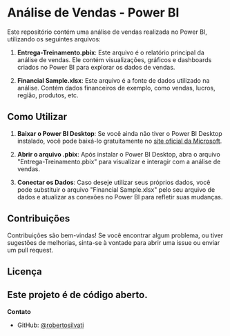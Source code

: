 # Análise de Vendas - Power BI

Este repositório contém uma análise de vendas realizada no Power BI, utilizando os seguintes arquivos:

1. **Entrega-Treinamento.pbix**: Este arquivo é o relatório principal da análise de vendas. Ele contém visualizações, gráficos e dashboards criados no Power BI para explorar os dados de vendas.
   
2. **Financial Sample.xlsx**: Este arquivo é a fonte de dados utilizado na análise. Contém dados financeiros de exemplo, como vendas, lucros, região, produtos, etc.

## Como Utilizar

1. **Baixar o Power BI Desktop**: Se você ainda não tiver o Power BI Desktop instalado, você pode baixá-lo gratuitamente no [site oficial da Microsoft](https://powerbi.microsoft.com/desktop/).

2. **Abrir o arquivo .pbix**: Após instalar o Power BI Desktop, abra o arquivo "Entrega-Treinamento.pbix" para visualizar e interagir com a análise de vendas.

3. **Conectar os Dados**: Caso deseje utilizar seus próprios dados, você pode substituir o arquivo "Financial Sample.xlsx" pelo seu arquivo de dados e atualizar as conexões no Power BI para refletir suas mudanças.

## Contribuições

Contribuições são bem-vindas! Se você encontrar algum problema, ou tiver sugestões de melhorias, sinta-se à vontade para abrir uma issue ou enviar um pull request.

## Licença

Este projeto é de código aberto.
---

**Contato**

- GitHub: [@robertosilvati](https://github.com/robertosilvati)
